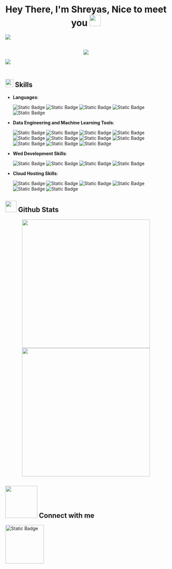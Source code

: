 <h1 align="center"><b>Hey There, I'm Shreyas, Nice to meet you </b><img src="https://media.giphy.com/media/hvRJCLFzcasrR4ia7z/giphy.gif" width="35"></h1>
<img src="https://user-images.githubusercontent.com/73097560/115834477-dbab4500-a447-11eb-908a-139a6edaec5c.gif"><br><br>

<p align="center">
<img src="https://readme-typing-svg.herokuapp.com/?font=Time+New+Roman&color=cyan&size=25&center=true&vCenter=true&width=600&height=100&lines=NUS+Computer+Engineering+Graduate.;Research+Assistant+for+applied+AI.;Entrepreneur;Data+Engineer.;Backend+Developer.;&font=Pacifico&width=750&height=120&size=45%22">
</p>
<img src="https://user-images.githubusercontent.com/73097560/115834477-dbab4500-a447-11eb-908a-139a6edaec5c.gif"><br><br>

## <img src="https://media2.giphy.com/media/QssGEmpkyEOhBCb7e1/giphy.gif?cid=ecf05e47a0n3gi1bfqntqmob8g9aid1oyj2wr3ds3mg700bl&rid=giphy.gif" width="25"><b> Skills</b>
- **Languages**:

  <span><img alt="Static Badge" src="https://img.shields.io/badge/python-mediumseagreen?style=flat-square&logo=python&logoColor=black"></span>
  <span><img alt="Static Badge" src="https://img.shields.io/badge/C%2B%2B-blue?style=flat-square&logo=C%2B%2B&logoColor=black"></span>
  <span><img alt="Static Badge" src="https://img.shields.io/badge/javascipt-gold?style=flat-square&logo=Javascript&logoColor=black"></span>
  <span><img alt="Static Badge" src="https://img.shields.io/badge/java-brown?style=flat-square&logo=buymeacoffee&logoColor=black"></span>
  <span><img alt="Static Badge" src="https://img.shields.io/badge/scala-deepskyblue?style=flat-square&logo=scala&logoColor=black"></span>

- **Data Engineering and Machine Learning Tools**:
  
  <span><img alt="Static Badge" src="https://img.shields.io/badge/tensorflow-orange?style=flat-square&logo=tensorflow&labelColor=white"></span>
  <span><img alt="Static Badge" src="https://img.shields.io/badge/keras-darkred?style=flat-square&logo=keras&labelColor=darkred"></span>
  <span><img alt="Static Badge" src="https://img.shields.io/badge/pytorch-red?style=flat-square&logo=pytorch&labelColor=white"></span>
  <span><img alt="Static Badge" src="https://img.shields.io/badge/NumPy-lightblue?style=flat-square&logo=numpy&logoColor=black"></span>
  <span><img alt="Static Badge" src="https://img.shields.io/badge/Pandas-navy?style=flat-square&logo=pandas"></span>
  <span><img alt="Static Badge" src="https://img.shields.io/badge/hadoop-palegoldenrod?style=flat-square&logo=apachehadoop"></span>
  <span><img alt="Static Badge" src="https://img.shields.io/badge/apachespark-white?style=flat-square&logo=apachespark"></span>
  <span><img alt="Static Badge" src="https://img.shields.io/badge/powerbi-yellow?style=flat-square&logo=powerbi&color=black"></span>
  <span><img alt="Static Badge" src="https://img.shields.io/badge/MongoDB-limegreen?style=flat-square&logo=mongodb&logoColor=black"></span>
  <span><img alt="Static Badge" src="https://img.shields.io/badge/postgresql-blue?style=flat-square&logo=postgresql&logoColor=black"></span>
  <span><img alt="Static Badge" src="https://img.shields.io/badge/MySQL-orange?style=flat-square&logo=mysql&logoColor=black"></span>

- **Wed Development Skills**:
  
  <span><img alt="Static Badge" src="https://img.shields.io/badge/NextJs-black?style=flat-square&logo=nextdotjs&labelColor=black"></span>
  <span><img alt="Static Badge" src="https://img.shields.io/badge/ReactJs-black?style=flat-square&logo=react&labelColor=black"></span>
  <span><img alt="Static Badge" src="https://img.shields.io/badge/django-black?style=flat-square&logo=django&color=mediumseagreen"></span>
  <span><img alt="Static Badge" src="https://img.shields.io/badge/tailwindcss-white?style=flat-square&logo=tailwindcss"></span>

- **Cloud Hosting Skills**:
  
  <span><img alt="Static Badge" src="https://img.shields.io/badge/Linux-gold?style=flat-square&logo=linux&logoColor=black"></span>
  <span><img alt="Static Badge" src="https://img.shields.io/badge/Docker-black?style=flat-square&logo=docker"></span>
  <span><img alt="Static Badge" src="https://img.shields.io/badge/kubernetes-white?style=flat-square&logo=kubernetes"></span>
  <span><img alt="Static Badge" src="https://img.shields.io/badge/AWS-slategrey?style=flat-square&logo=amazonaws&logoColor=white"></span>
  <span><img alt="Static Badge" src="https://img.shields.io/badge/Azure-white?style=flat-square&logo=microsoftazure&logoColor=dodgerblue"></span>
  <span><img alt="Static Badge" src="https://img.shields.io/badge/GCP-white?style=flat-square&logo=googlecloud&logoColor=Red"></span>
  
## <img src="https://media.giphy.com/media/iY8CRBdQXODJSCERIr/giphy.gif" width="35"><b> Github Stats </b>
<p align='center'>
<span><img src="http://github-profile-summary-cards.vercel.app/api/cards/stats?username=shreytheshreyas&theme=transparent" width="400"></span>
<span><img src="http://github-profile-summary-cards.vercel.app/api/cards/productive-time?username=shreytheshreyas&theme=transparent&utcOffset=8" width="400"></span>
</p>

<h2><img src='https://raw.githubusercontent.com/ShahriarShafin/ShahriarShafin/main/Assets/handshake.gif' width="100px"> Connect with me </h2>
  <a href="www.linkedin.com/in/shreyas-kumar98"><img alt="Static Badge" src="https://img.shields.io/badge/LinkedIn-dodgerblue?style=flat-square&logo=linkedin&logoColor=Red&link=www.linkedin.com%2Fin%2Fshreyas-kumar98" width="120"></a>

